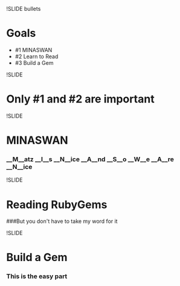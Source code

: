 !SLIDE bullets 
# Goals

 * \#1 MINASWAN
 * \#2 Learn to Read
 * \#3 Build a Gem

!SLIDE

# Only \#1 and \#2 are important

!SLIDE

# MINASWAN
### __M__atz __I__s __N__ice __A__nd __S__o __W__e __A__re __N__ice

!SLIDE

# Reading RubyGems
###But you don't have to take my word for it

!SLIDE

# Build a Gem
### This is the easy part
